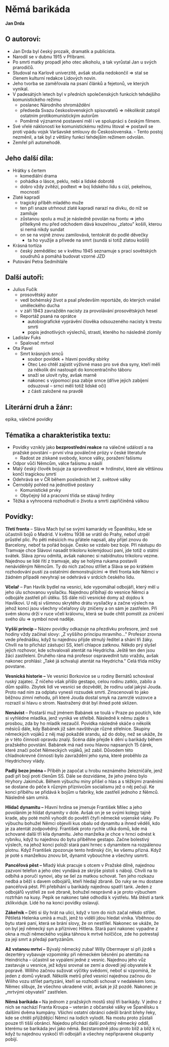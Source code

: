 # Němá barikáda
**Jan Drda**

## O autorovi:
- Jan Drda byl český prozaik, dramatik a publicista.
- Narodil se v dubnu 1915 v Příbrami.
- Po smrti matky propadl jeho otec alkoholu, a tak vyrůstal Jan u svých prarodičů. 
- Studoval na Karlově univerzitě, avšak studia nedokončil => stal se členem kulturní redakce Lidových novin. 
- Jeho tvorba se zaměřovala na psaní článků a fejetonů, ve kterých vynikal. 
- V padesátých letech byl v předních společenských funkcích tehdejšího komunistického režimu
	- poslanec Národního shromáždění 
	- předseda Svazu československých spisovatelů => několikrát zatopil ostatním protikomunistickým autorům
	- Poměrně významné postavení měl i ve spolupráci s českým filmem. 
- Své vřelé náklonosti ke komunistickému režimu litoval => postavil se proti vpádu vojsk Varšavské smlouvy do Československa. 
		- Tento postoj nezměnil, a tak byl z většiny funkcí tehdejším režimem odvolán.
- Zemřel při autonehodě.

## Jeho další díla:
- Hrátky s čertem 
	- komediální drama 
	- pohádka o lásce, peklu, nebi a lidské dobrotě
	- dobro vždy zvítězí, podtext => boj lidského lidu s cizí, pekelnou, mocností
- Zlaté kapradí 
	- tragický příběh mladého muže
	- ten při snaze utrhnout zlaté kapradí narazí na dívku, do níž se zamiluje
	- zůstanou spolu a muž je následně povolán na frontu => jeho přítelkyně mu před odchodem dává kouzelnou „zlatou" košili, kterou si nemá nikdy sundat
	- on se na vojně znovu zamilovává, tentokrát do podlé děvečky
		- ta ho využije a přivede na smrt (sundá si totiž zlatou košili)
- Krásná tortiza 
	- český zemědělec se v květnu 1945 seznamuje s prací sovětských soudruhů a pomáhá budovat vzorné JZD
- Putování Petra Sedmihláře

## Další autoři:
- Julius Fučík 
	- prosovětský autor
	- vedl bohémský život a psal především reportáže, do kterých vnášel uměleckého ducha
	- v září 1943 zavražděn nacisty za provolávání prosovětských hesel
	- Reportáž psaná na oprátce 
		- autobiografické vyprávění člověka odsouzeného nacisty k trestu smrti
		- popis jednotlivých výslechů, strastí, kterého ho následně zlomily
- Ladislav Fuks 
	- Spalovač mrtvol
- Ota Pavel 
	- Smrt krásných srnců 
		- soubor povídek + hlavní povídky sbírky
		- Otec Leo chtěl zajistit výživné maso pro své dva syny, kteří měli za několik dní nastoupit do koncentračního táboru
		- snaží se ulovit ryby, avšak marně 
		- nakonec s výpomocí psa zabije srnce (dříve jejich zabíjení odsuzoval – srnci měli totiž lidské oči)
		- z části založené na pravdě

## Literární druh a žánr:
epika, válečné povídky

## Tématika a charakteristika textu:

- Povídky vznikly jako **bezprostřední reakce** na válečné událostí a na pražské povstání – první vlna poválečné prózy v české literatuře
  - Radost ze získané svobody, konce války, poražení fašismu
- Odpor vůči Němcům, válce fašismu a násilí
- Malý český člověk bojuje za spravedlnost =\> hrdinství, které ale většinou končí tragickou smrtí
- Odehrává se v ČR během posledních let 2. světové války
- Černobílý pohled na jednotlivé postavy
  - Komunistické prvky
  - Obyčejný lid a pracovní třída se stávají hrdiny
- Těžká a vyhrocená rozhodnutí o životu a smrti zapříčiněná válkou

## Povídky:

**Třetí fronta** – Sláva Mach byl se svými kamarády ve Španělsku, kde se účastnili bojů o Madrid. V květnu 1938 se vrátil do Prahy, neboť utrpěl průstřel plic. Po pěti měsících mu přátele napsali, aby přijel znovu do Barcelony, neboť ta pořád bojuje. Česko se vzdalo bez boje. Při nástupu do Tramvaje chce Slávovi nasadit trikoloru kolemjdoucí paní, jde totiž o státní svátek. Sláva zprvu odmítá, avšak nakonec si nabídnutou trikoloru vezme. Najednou se lidé řítí z tramvaje, aby se holýma rukama postavili nenáviděným Němcům. Ty do nich začnou střílet a Sláva se po krátkém rozhodování pustí za ostatními demonstrujícími =\> třetí fronta kde Němci v žádném případě nevyhrají se odehrává v srdcích českého lidu.

**Včelař** – Pan Havlík bydlel na vesnici, kde vypomáhal odbojáři, který měl u jeho úlu schovanou vysílačku. Najednou přibíhají do vesnice Němci a odbojáře zastřelí při útěku. SS dále ničí vesnické domy až dojdou k Havlíkovi. U něj si všimnou skrytého drátu vysílačky a začne výslech na jehož konci jsou všechny včelařovy úly zničeny a on sám je zastřelen. Při svém skonu drží v ruce včelí královnu, která se bude chtít pomstít za zničení svého úlu =\> symbol nové naděje.

**Vyšší princip –** Název povídky odkazuje na přezdívku profesore, jenž své hodiny vždy začínal slovy: „Z vyššího principu mravního…" Profesor zrovna vede přednášku, když tu najednou přijde strnulý ředitel a shání tři žáky. Chvíli na to přichází zástupci SS, kteří chlapce zatknou. Někdo prý slyšel jejich rozhovor, kde schvalovali atentát na Heydricha. Ještě ten den jsou žáci zastřeleni. Druhého rána má profesor ospravedlnit tuto vraždu, avšak nakonec prohlásí: „Také já schvaluji atentát na Heydricha." Celá třída mlčky povstane.

**Vesnická historie –** Ve vesnici Borkovice se u rodiny Bernátů schovával ruský zajatec. Z ničeho však přišlo gestapo, celou rodinu zatklo, zabilo a dům spálilo. Zbytek lidí ve vesnici se dozvěděl, že rodinu udal jakýsi Jouda. Proto nad ním za odplatu vynesli rozsudek smrti. Zinscenovali to jako běžnou zimní nehodu, při které Jouda dostal smyk na zamrzlé vozovce a rozrazil si hlavu o strom. Nastražený drát byl ihned poté sklizen.

**Nenávist** – Postarší muž jménem Babánek se toulá v Praze po poutích, kde si vyhlédne mladíka, jenž vyniká ve střelbě. Následně k němu zajde s prosbou, zda by ho mladík nezaučil. Povídka následně skáče o několik měsíců dále, kdy Babánek již sám navštěvuje různé střelnice. Skupiny německých vojáků z něj mají pokaždé srandu, až do doby, než se ukáže, že je v této činnosti opravdu znalý. Scéna dále přejde k dění u barikády během pražského povstání. Babánek má nad svou hlavou napsaných 15 čárek, které značí počet Německých vojáků, jež zabil. Důvodem této chladnokrevné činnosti bylo zavraždění jeho syna, které proběhlo za Heydrichovy vlády.

**Padlý beze jména –** Příběh je započat u hrobu neznámého železničáře, jenž padl při boji proti členům SS. Dále se dozvídáme, že jeho jméno bylo Hryhory Jakimčuk. Během výbuchu miny přišel o hlas a s těžkými zraněními se dostane do péče k různým příznivcům socialismu jež o něj pečují. Ke konci příběhu se přidává k bojům u fabriky, kde zastřelí jednoho z Němců. Následně sám umírá.

**Hlídač dynamitu –** Hlavní hrdina se jmenuje František Milec a jeho povoláním je hlídat dynamity v dole. Avšak on je se svými kolegy tajně krade, aby poté mohli vyhodit do povětří čtyři německé vojenské vlaky. Po výbuchu bohužel Němci objevili kus obalu od dynamitu a ihned věděli, kdo je za atentát zodpovědný. František proto rychle utíká domů, kde má schované další tři kila dynamitu. Jeho manželka je chce v hrnci odnést k rybníku, když tu najednou do bytu přiběhne gestapo. Začne bolestivý výslech, na jehož konci položí stará paní hrnec s dynamitem na rozpálenou plotnu. Když František zpozoruje tento hrdinský čin, ke všemu přizná. Když je poté s manželkou znovu bit, dynamit vybouchne a všechny usmrtí.

**Pancéřová pěst –** Mladý kluk pracuje s otcem v Pražské dílně, najednou zazvoní telefon a jeho otec vyndává ze skrýše pistoli s náboji. Chvíli na to odbíhá a poručí synovi, aby se šel za matkou schovat. Ten jeho rozkazu nedbá a běží s davem odbojářů, kteří hledají zbraně. Do ruky se mu dostane pancéřová pěst. Při přebíhání u barikády najednou spatří tank. Jeden z odbojářů vystřelí ze své zbraně, bohužel nesprávně a je proto výbuchem roztrhán na kusy. Pepík se nakonec také odhodlá k výstřelu. Má štěstí a tank zklikviduje. Lidé ho na konci povídky oslavují.

**Zákeřník –** Děti si šly hrát na ulici, když v tom do nich začal někdo střílet. Pětiletá Helenka umírá a muži, jenž to viděli jdou hledat viníka. Vběhnou do bytu staré paní, která se brání slovy, že on nestřílel. Nakonec se ukáže, že on byl její německý syn a příznivec Hitlera. Stará paní nakonec vypadne z okna a muži německého vojáka táhnou k mrtvé holčičce, zde ho potrestají za její smrt a předají partyzánům.

**Až vstanou mrtví –** Bývalý německý zubař Willy Obermayer si při jízdě s dezertéry vybavuje vzpomínky při německém běsnění po atentátu na Heindricha – účastnil se vypálení jedné z vesnic. Najednou jeho vůz zastavuje u vesnice, jež kdysi srovnal se zemí a dovedl její obyvatele k popravě. Williho začnou sužovat výčitky svědomí, neboť si vzpomíná, že jeden z domů vykradl. Několik metrů před vesnicí najednou začnou do Wiliho vozu střílet partyzáni, kteří se rozhodli schovat v nedalekém lomu. Němec slibuje, že všechno ukradené vrátí, avšak je již pozdě. Nakonec je „mrtvými obyvateli" zastřelen.

**Němá barikáda –** Na jednom z pražských mostů stojí tři barikády. V jedno z nich se nachází Franta Kroupa – veterán z občanské války ve Španělsku s dalšími dvěma kumpány. Všichni ostatní obránci odešli bránit břehy řeky, kde se chtěli přijíždějící Němci na lodích vylodit. Na mostu proto zůstali pouze tři tišší obránci. Najedou přichází další početný německý oddíl, kterému se barikáda jeví jako němá. Bezstarostně jdou proto blíž a blíž k ní, když tu najednou vyskočí tři odbojáři a všechny nepřipravené okupanty pobijí.